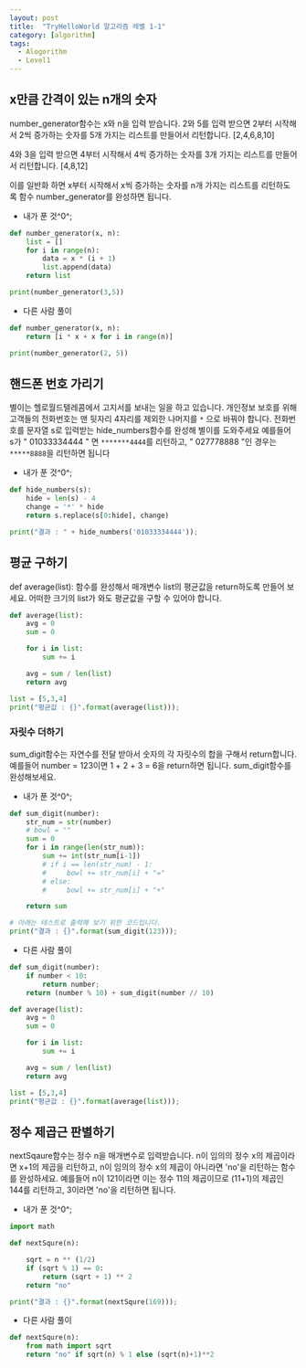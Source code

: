 ```yaml
---
layout: post
title:  "TryHelloWorld 알고리즘 레벨 1-1"
category: [algorithm]
tags:
  - Alogorithm
  - Level1
---
```


## **x만큼 간격이 있는 n개의 숫자**

number_generator함수는 x와 n을 입력 받습니다.
2와 5를 입력 받으면 2부터 시작해서 2씩 증가하는 숫자를 5개 가지는 리스트를 만들어서 리턴합니다.
[2,4,6,8,10]

4와 3을 입력 받으면 4부터 시작해서 4씩 증가하는 숫자를 3개 가지는 리스트를 만들어서 리턴합니다.
[4,8,12]

이를 일반화 하면 x부터 시작해서 x씩 증가하는 숫자를 n개 가지는 리스트를 리턴하도록 함수 number_generator를 완성하면 됩니다.

- 내가 푼 것^0^;

```python
def number_generator(x, n):
    list = []
    for i in range(n):
        data = x * (i + 1)
        list.append(data)
    return list

print(number_generator(3,5))
```

- 다른 사람 풀이

```python
def number_generator(x, n):
    return [i * x + x for i in range(n)]

print(number_generator(2, 5))
```



## **핸드폰 번호 가리기**

별이는 헬로월드텔레콤에서 고지서를 보내는 일을 하고 있습니다. 개인정보 보호를 위해 고객들의 전화번호는 맨 뒷자리 4자리를 제외한 나머지를 ` * ` 으로 바꿔야 합니다.
전화번호를 문자열 s로 입력받는 hide_numbers함수를 완성해 별이를 도와주세요
예를들어 s가 " 01033334444 " 면 ` *******4444 `를 리턴하고, " 027778888 "인 경우는 ` *****8888 `을 리턴하면 됩니다

- 내가 푼 것^0^;

```python
def hide_numbers(s):
    hide = len(s) - 4
    change = '*' * hide
    return s.replace(s[0:hide], change)

print("결과 : " + hide_numbers('01033334444'));
```



## **평균 구하기**

def average(list):
함수를 완성해서 매개변수 list의 평균값을 return하도록 만들어 보세요.
어떠한 크기의 list가 와도 평균값을 구할 수 있어야 합니다.

```python
def average(list):
    avg = 0
    sum = 0

    for i in list:
    	sum += i

    avg = sum / len(list)
    return avg

list = [5,3,4]
print("평균값 : {}".format(average(list)));
```

### 자릿수 더하기
sum_digit함수는 자연수를 전달 받아서 숫자의 각 자릿수의 합을 구해서 return합니다.
예를들어 number = 123이면 1 + 2 + 3 = 6을 return하면 됩니다.
sum_digit함수를 완성해보세요.

- 내가 푼 것^0^;

```python
def sum_digit(number):
    str_num = str(number)
    # bowl = ""
    sum = 0
    for i in range(len(str_num)):
        sum += int(str_num[i-1])
        # if i == len(str_num) - 1:
        #     bowl += str_num[i] + "="
        # else:
        #     bowl += str_num[i] + "+"

    return sum

# 아래는 테스트로 출력해 보기 위한 코드입니다.
print("결과 : {}".format(sum_digit(123)));
```

- 다른 사람 풀이

```python
def sum_digit(number):
    if number < 10:
        return number;
    return (number % 10) + sum_digit(number // 10)
```

```python
def average(list):
    avg = 0
    sum = 0

    for i in list:
    	sum += i

    avg = sum / len(list)
    return avg

list = [5,3,4]
print("평균값 : {}".format(average(list)));
```



## **정수 제곱근 판별하기**

nextSqaure함수는 정수 n을 매개변수로 입력받습니다.
n이 임의의 정수 x의 제곱이라면 x+1의 제곱을 리턴하고, n이 임의의 정수 x의 제곱이 아니라면 'no'을 리턴하는 함수를 완성하세요.
예를들어 n이 121이라면 이는 정수 11의 제곱이므로 (11+1)의 제곱인 144를 리턴하고, 3이라면 'no'을 리턴하면 됩니다.

- 내가 푼 것^0^;

```python
import math

def nextSqure(n):

    sqrt = n ** (1/2)
    if (sqrt % 1) == 0:
        return (sqrt + 1) ** 2
    return "no"

print("결과 : {}".format(nextSqure(169)));
```

- 다른 사람 풀이

```python
def nextSqure(n):
    from math import sqrt
    return "no" if sqrt(n) % 1 else (sqrt(n)+1)**2
```
